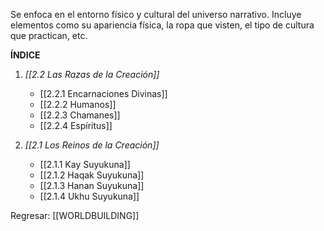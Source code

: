 Se enfoca en el entorno físico y cultural del universo narrativo. Incluye elementos como su apariencia física, la ropa que visten, el tipo de cultura que practican, etc.

**ÍNDICE**
1. *[[2.2 Las Razas de la Creación]]*
	- [[2.2.1 Encarnaciones Divinas]]
	- [[2.2.2 Humanos]]
	- [[2.2.3 Chamanes]]
	- [[2.2.4 Espíritus]]
	
2. *[[2.1 Los Reinos de la Creación]]*
	- [[2.1.1 Kay Suyukuna]]
	- [[2.1.2 Haqak Suyukuna]]
	- [[2.1.3 Hanan Suyukuna]]
	- [[2.1.4 Ukhu Suyukuna]]

Regresar: [[WORLDBUILDING]]